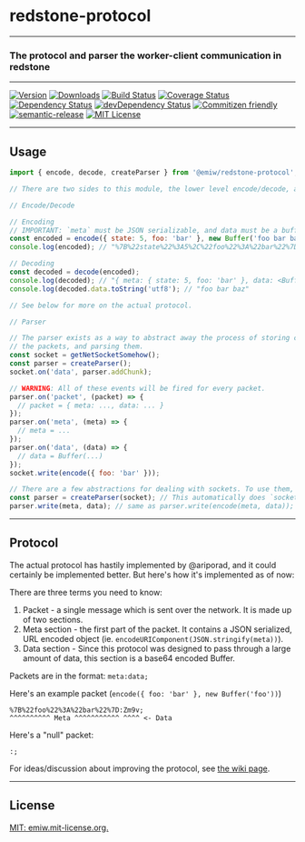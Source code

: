 # redstone-protocol
---

### The protocol and parser the worker-client communication in redstone

[//]: # "ProTip(tm): This is how you make a comment in markdown. Anything between the quotes is ignored."

---
[![Version][version-badge]][npm-link]
[![Downloads][downloads-badge]][npm-link]
[![Build Status][build-badge]][build-link]
[![Coverage Status][coverage-badge]][coverage-link]
[![Dependency Status][deps-badge]][deps-link]
[![devDependency Status][devDeps-badge]][devDeps-link]
[![Commitizen friendly][cz-badge]][cz-link]
[![semantic-release][sr-badge]][sr-link]
[![MIT License][license-badge]][license-link]


[//]: # "These use the npm package name"
[version-badge]: 	https://img.shields.io/npm/v/%40emiw%2Fredstone-protocol.svg   "npm version"
[downloads-badge]: https://img.shields.io/npm/dm/%40emiw%2Fredstone-protocol.svg "npm downloads"
[npm-link]:  http://npm.im/%40emiw%2Fredstone-protocol                           "npm"

[license-badge]: https://img.shields.io/npm/l/%40emiw%2Fredstone-protocol.svg    "MIT License"
[license-link]:  http://emiw.mit-license.org             "MIT License"

[//]: # "The rest just use the repo slug"
[build-badge]: https://travis-ci.org/emiw/redstone-protocol.svg                   "Travis CI Build Status"
[build-link]:  https://travis-ci.org/emiw/redstone-protocol                       "Travis CI Build Status"

[deps-badge]: https://img.shields.io/david/emiw/redstone-protocol.svg             "Dependency Status"
[deps-link]:  https://david-dm.org/emiw/redstone-protocol                         "Dependency Status"

[devDeps-badge]: https://img.shields.io/david/dev/emiw/redstone-protocol.svg      "devDependency Status"
[devDeps-link]:  https://david-dm.org/emiw/redstone-protocol#info=devDependencies "devDependency Status"

[cz-badge]: https://img.shields.io/badge/commitizen-friendly-brightgreen.svg "Commitizen friendly"
[cz-link]: http://commitizen.github.io/cz-cli/                               "Commitizen friendly"

[sr-badge]: https://img.shields.io/badge/%20%20%F0%9F%93%A6%F0%9F%9A%80-semantic--release-e10079.svg
[sr-link]: https://github.com/semantic-release/semantic-release

[//]: # "This comes last, as it's really long"

[coverage-badge]: https://coveralls.io/repos/emiw/redstone-protocol/badge.svg?branch=master&service=github "Code Coverage"
[coverage-link]: https://coveralls.io/github/emiw/redstone-protocol?branch=master                          "Code Coverage"

---

## Usage

```javascript
import { encode, decode, createParser } from '@emiw/redstone-protocol';

// There are two sides to this module, the lower level encode/decode, and the higher level Parser class-ish.

// Encode/Decode

// Encoding
// IMPORTANT: `meta` must be JSON serializable, and data must be a buffer!
const encoded = encode({ state: 5, foo: 'bar' }, new Buffer('foo bar baz')); // encode(meta, data)
console.log(encoded); // "%7B%22state%22%3A5%2C%22foo%22%3A%22bar%22%7D:Zm9vIGJhciBiYXo=;"

// Decoding
const decoded = decode(encoded);
console.log(decoded); // "{ meta: { state: 5, foo: 'bar' }, data: <Buffer 66 6f 6f 20 62 61 72 20 62 61 7a> }"
console.log(decoded.data.toString('utf8'); // "foo bar baz"

// See below for more on the actual protocol.

// Parser

// The parser exists as a way to abstract away the process of storing chunks as the come in from a socket, extracting
// the packets, and parsing them.
const socket = getNetSocketSomehow();
const parser = createParser();
socket.on('data', parser.addChunk);

// WARNING: All of these events will be fired for every packet.
parser.on('packet', (packet) => {
  // packet = { meta: ..., data: ... }
});
parser.on('meta', (meta) => {
  // meta = ...
});
parser.on('data', (data) => {
  // data = Buffer(...)
});
socket.write(encode({ foo: 'bar' }));

// There are a few abstractions for dealing with sockets. To use them, just pass in a socket to `createParser`:
const parser = createParser(socket); // This automatically does `socket.on('data', parser.addChunk)`
parser.write(meta, data); // same as parser.write(encode(meta, data));

```

---

## Protocol

The actual protocol has hastily implemented by @ariporad, and it could certainly be implemented better. But here's 
how it's implemented as of now:

There are three terms you need to know:

1. Packet - a single message which is sent over the network. It is made up of two sections.
2. Meta section - the first part of the packet. It contains a JSON serialized, URL encoded object (ie. `encodeURIComponent(JSON.stringify(meta))`).
3. Data section - Since this protocol was designed to pass through a large amount of data, this section is a base64 encoded Buffer.

Packets are in the format: `meta:data;`

Here's an example packet (`encode({ foo: 'bar' }, new Buffer('foo'))`)

```
%7B%22foo%22%3A%22bar%22%7D:Zm9v;
^^^^^^^^^^ Meta ^^^^^^^^^^^ ^^^^ <- Data
```

Here's a "null" packet:

```
:;
```

For ideas/discussion about improving the protocol, see [the wiki page](https://github.com/emiw/redstone-protocol/wiki/Ideas-for-improving-the-protocol.).


---

## License

[MIT: emiw.mit-license.org.](http://emiw.mit-license.org)
